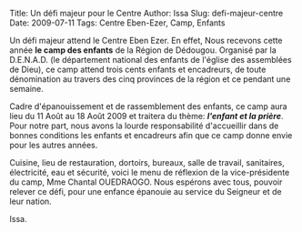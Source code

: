 Title: Un défi majeur pour le Centre
Author: Issa
Slug: defi-majeur-centre
Date: 2009-07-11
Tags: Centre Eben-Ezer, Camp, Enfants

Un défi majeur attend le Centre Eben Ezer. En effet, Nous recevons cette année
**le camp des enfants** de la Région de Dédougou. Organisé par la D.E.N.A.D.
(le département national des enfants de l'église des assemblées de Dieu), ce
camp attend trois cents enfants et encadreurs, de toute dénomination au travers
des cinq provinces de la région et ce pendant une semaine.

Cadre d'épanouissement et de rassemblement des enfants, ce camp aura lieu du 11
Août au 18 Août 2009 et traitera du thème: ***l'enfant et la prière***.  Pour
notre part, nous avons la lourde responsabilité d'accueillir dans de bonnes
conditions les enfants et encadreurs afin que ce camp donne envie pour les
autres années.

Cuisine, lieu de restauration, dortoirs, bureaux, salle de travail, sanitaires,
électricité, eau et sécurité, voici le menu de réflexion de la vice-présidente
du camp, Mme Chantal OUEDRAOGO.  Nous espérons avec tous, pouvoir relever ce
défi, pour une enfance épanouie au service du Seigneur et de leur nation.


Issa.
